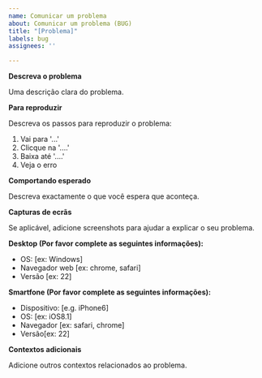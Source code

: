 ```yaml
---
name: Comunicar um problema
about: Comunicar um problema (BUG)
title: "[Problema]"
labels: bug
assignees: ''

---
```


**Descreva o problema**

Uma descrição clara do problema.

**Para reproduzir**

Descreva os passos para reproduzir o problema:
1. Vai para '...'
2. Clicque na '....'
3. Baixa até '....'
4. Veja o erro

**Comportando esperado**

Descreva exactamente o que você espera que aconteça.

**Capturas de ecrãs**

Se aplicável, adicione screenshots para ajudar a explicar o seu problema.

**Desktop (Por favor complete as seguintes informações):**

 - OS: [ex: Windows]
 - Navegador web [ex: chrome, safari]
 - Versão [ex: 22]

**Smartfone (Por favor complete as seguintes informações):**

 - Dispositivo: [e.g. iPhone6]
 - OS: [ex: iOS8.1]
 - Navegador [ex: safari, chrome]
 - Versão[ex: 22]

**Contextos adicionais**

Adicione outros contextos relacionados ao problema.
